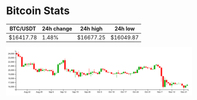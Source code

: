 # Bitcoin Stats

BTC/USDT|24h change|24h high|24h low|
|---|---|---|---|
|$16417.78|1.48%|$16677.25|$16049.87|

<img src="./chart.svg">
